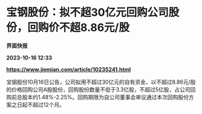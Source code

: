 # 宝钢股份：拟不超30亿元回购公司股份，回购价不超8.86元/股
**界面快报**

**2023-10-16 12:33**

**https://www.jiemian.com/article/10235241.html**

宝钢股份10月16日公告，公司拟用不超过30亿元的自有资金，以不超过8.86元/股的价格回购公司A股股份，回购股份数量不低于3.3亿股，不超过5亿股，占公司回购前总股本约1.48%-2.25%。回购期限为自公司董事会审议通过本次回购股份方案之日起不超过12个月。